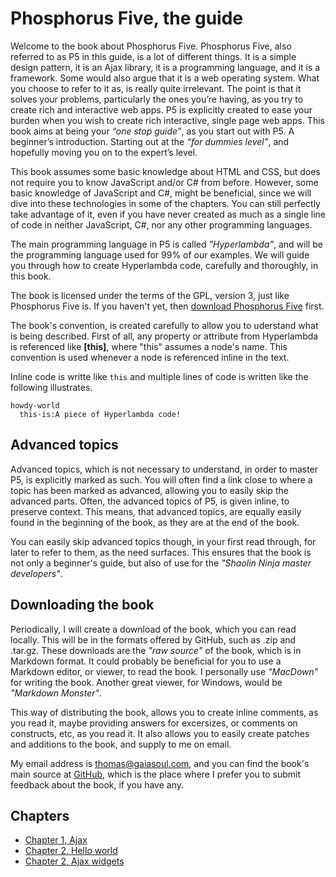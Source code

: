 # Phosphorus Five, the guide

Welcome to the book about Phosphorus Five. Phosphorus Five, also referred to as P5 in this guide, is a lot of different things. It is a simple design pattern, it is an Ajax library, it is a programming language, and it is a framework. Some would also argue that it is a web operating system. What you choose to refer to it as, is really quite irrelevant. The point is that it solves your problems, particularly the ones you’re having, as you try to create rich and interactive web apps. P5 is explicitly created to ease your burden when you wish to create rich interactive, single page web apps. This book aims at being your _“one stop guide”_, as you start out with P5. A beginner’s introduction. Starting out at the _“for dummies level”_, and hopefully moving you on to the expert’s level.

This book assumes some basic knowledge about HTML and CSS, but does not require you to know JavaScript and/or C# from before. However, some basic knowledge of JavaScript and C#, might be beneficial, since we will dive into these technologies in some of the chapters. You can still perfectly take advantage of it, even if you have never created as much as a single line of code in neither JavaScript, C#, nor any other programming languages.

The main programming language in P5 is called *"Hyperlambda"*, and will be the programming language used for 99% of our examples. We will guide you through how to create Hyperlambda code, carefully and thoroughly, in this book.

The book is licensed under the terms of the GPL, version 3, just like Phosphorus Five is. If you haven't yet, then [download Phosphorus Five](https://github.com/polterguy/phosphorusfive) first.

The book's convention, is created carefully to allow you to uderstand what is being described. First of all, any property or attribute from Hyperlambda is referenced like **[this]**, where "this" assumes a node's name. This convention is used whenever a node is referenced inline in the text.

Inline code is writte like `this` and multiple lines of code is written like the following illustrates.

```
howdy-world
  this-is:A piece of Hyperlambda code!
```

## Advanced topics

Advanced topics, which is not necessary to understand, in order to master P5, is explicitly marked as such. You will often find a link close to where a topic has been marked as advanced, allowing you to easily skip the advanced parts. Often, the advanced topics of P5, is given inline, to preserve context. This means, that advanced topics, are equally easily found in the beginning of the book, as they are at the end of the book.

You can easily skip advanced topics though, in your first read through, for later to refer to them, as the need surfaces. This ensures that the book is not only a beginner's guide, but also of use for the *"Shaolin Ninja master developers"*.

## Downloading the book

Periodically, I will create a download of the book, which you can read locally. This will be in the formats offered by GitHub, such as .zip and .tar.gz. These downloads are the *"raw source"* of the book, which is in Markdown format. It could probably be beneficial for you to use a Markdown editor, or viewer, to read the book. I personally use *"MacDown"* for writing the book. Another great viewer, for Windows, would be *"Markdown Monster"*.

This way of distributing the book, allows you to create inline comments, as you read it, maybe providing answers for excersizes, or comments on constructs, etc, as you read it. It also allows you to easily create patches and additions to the book, and supply to me on email.

My email address is thomas@gaiasoul.com, and you can find the book's main source at [GitHub](https://github.com/polterguy/phosphorusfive-dox), which is the place where I prefer you to submit feedback about the book, if you have any.

## Chapters

- [Chapter 1, Ajax](chapter-1.md)
- [Chapter 2, Hello world](chapter-2.md)
- [Chapter 2, Ajax widgets](chapter-3.md)